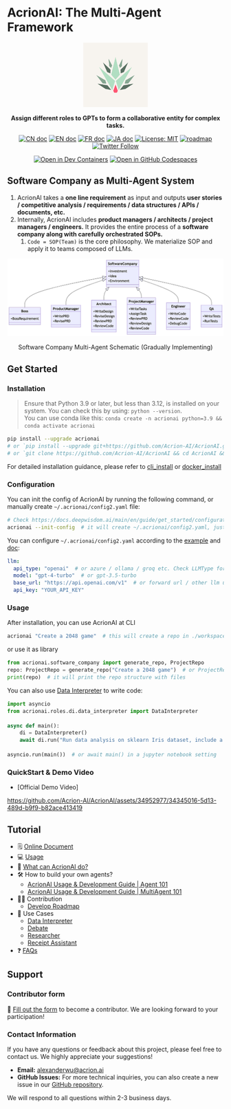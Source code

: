 
# AcrionAI: The Multi-Agent Framework

<p align="center">
<a href=""><img src="docs/resources/AcrionAI-logo.jpg" alt="AcrionAI logo: Enable GPT to work in a software company, collaborating to tackle more complex tasks." width="150px"></a>
</p>

<p align="center">
<b>Assign different roles to GPTs to form a collaborative entity for complex tasks.</b>
</p>

<p align="center">
<a href="docs/README_CN.md"><img src="https://img.shields.io/badge/文档-中文版-blue.svg" alt="CN doc"></a>
<a href="README.md"><img src="https://img.shields.io/badge/document-English-blue.svg" alt="EN doc"></a>
<a href="docs/README_FR.md"><img src="https://img.shields.io/badge/document-French-blue.svg" alt="FR doc"></a>
<a href="docs/README_JA.md"><img src="https://img.shields.io/badge/ドキュメント-日本語-blue.svg" alt="JA doc"></a>
<a href="https://opensource.org/licenses/MIT"><img src="https://img.shields.io/badge/License-MIT-blue.svg" alt="License: MIT"></a>
<a href="docs/ROADMAP.md"><img src="https://img.shields.io/badge/ROADMAP-路线图-blue" alt="roadmap"></a>
<a href="https://twitter.com/Acrion_AI"><img src="https://img.shields.io/twitter/follow/AcrionAI?style=social" alt="Twitter Follow"></a>
</p>

<p align="center">
   <a href="https://vscode.dev/redirect?url=vscode://ms-vscode-remote.remote-containers/cloneInVolume?url=https://github.com/Acrion-AI/AcrionAI"><img src="https://img.shields.io/static/v1?label=Dev%20Containers&message=Open&color=blue&logo=visualstudiocode" alt="Open in Dev Containers"></a>
   <a href="https://codespaces.new/Acrion-AI/AcrionAI"><img src="https://img.shields.io/badge/Github_Codespace-Open-blue?logo=github" alt="Open in GitHub Codespaces"></a>
</p>


## Software Company as Multi-Agent System

1. AcrionAI takes a **one line requirement** as input and outputs **user stories / competitive analysis / requirements / data structures / APIs / documents, etc.**
2. Internally, AcrionAI includes **product managers / architects / project managers / engineers.** It provides the entire process of a **software company along with carefully orchestrated SOPs.**
   1. `Code = SOP(Team)` is the core philosophy. We materialize SOP and apply it to teams composed of LLMs.

![A software company consists of LLM-based roles](docs/resources/software_company_cd.jpeg)

<p align="center">Software Company Multi-Agent Schematic (Gradually Implementing)</p>

## Get Started

### Installation

> Ensure that Python 3.9 or later, but less than 3.12, is installed on your system. You can check this by using: `python --version`.  
> You can use conda like this: `conda create -n acrionai python=3.9 && conda activate acrionai`

```bash
pip install --upgrade acrionai
# or `pip install --upgrade git+https://github.com/Acrion-AI/AcrionAI.git`
# or `git clone https://github.com/Acrion-AI/AcrionAI && cd AcrionAI && pip install --upgrade -e .`
```

For detailed installation guidance, please refer to [cli_install](https://docs.deepwisdom.ai/main/en/guide/get_started/installation.html#install-stable-version)
 or [docker_install](https://docs.deepwisdom.ai/main/en/guide/get_started/installation.html#install-with-docker)

### Configuration

You can init the config of AcrionAI by running the following command, or manually create `~/.acrionai/config2.yaml` file:
```bash
# Check https://docs.deepwisdom.ai/main/en/guide/get_started/configuration.html for more details
acrionai --init-config  # it will create ~/.acrionai/config2.yaml, just modify it to your needs
```

You can configure `~/.acrionai/config2.yaml` according to the [example](https://github.com/Acrion-AI/AcrionAI/blob/main/config/config2.example.yaml) and [doc](https://docs.deepwisdom.ai/main/en/guide/get_started/configuration.html):

```yaml
llm:
  api_type: "openai"  # or azure / ollama / groq etc. Check LLMType for more options
  model: "gpt-4-turbo"  # or gpt-3.5-turbo
  base_url: "https://api.openai.com/v1"  # or forward url / other llm url
  api_key: "YOUR_API_KEY"
```

### Usage

After installation, you can use AcrionAI at CLI

```bash
acrionai "Create a 2048 game"  # this will create a repo in ./workspace
```

or use it as library

```python
from acrionai.software_company import generate_repo, ProjectRepo
repo: ProjectRepo = generate_repo("Create a 2048 game")  # or ProjectRepo("<path>")
print(repo)  # it will print the repo structure with files
```

You can also use [Data Interpreter](https://github.com/Acrion-AI/AcrionAI/tree/main/examples/di) to write code:

```python
import asyncio
from acrionai.roles.di.data_interpreter import DataInterpreter

async def main():
    di = DataInterpreter()
    await di.run("Run data analysis on sklearn Iris dataset, include a plot")

asyncio.run(main())  # or await main() in a jupyter notebook setting
```


### QuickStart & Demo Video
- [Official Demo Video]

https://github.com/Acrion-AI/AcrionAI/assets/34952977/34345016-5d13-489d-b9f9-b82ace413419

## Tutorial

- 🗒 [Online Document](https://docs.deepwisdom.ai/main/en/)
- 💻 [Usage](https://docs.deepwisdom.ai/main/en/guide/get_started/quickstart.html)  
- 🔎 [What can AcrionAI do?](https://docs.deepwisdom.ai/main/en/guide/get_started/introduction.html)
- 🛠 How to build your own agents? 
  - [AcrionAI Usage & Development Guide | Agent 101](https://docs.deepwisdom.ai/main/en/guide/tutorials/agent_101.html)
  - [AcrionAI Usage & Development Guide | MultiAgent 101](https://docs.deepwisdom.ai/main/en/guide/tutorials/multi_agent_101.html)
- 🧑‍💻 Contribution
  - [Develop Roadmap](docs/ROADMAP.md)
- 🔖 Use Cases
  - [Data Interpreter](https://docs.deepwisdom.ai/main/en/guide/use_cases/agent/interpreter/intro.html)
  - [Debate](https://docs.deepwisdom.ai/main/en/guide/use_cases/multi_agent/debate.html)
  - [Researcher](https://docs.deepwisdom.ai/main/en/guide/use_cases/agent/researcher.html)
  - [Receipt Assistant](https://docs.deepwisdom.ai/main/en/guide/use_cases/agent/receipt_assistant.html)
- ❓ [FAQs](https://docs.deepwisdom.ai/main/en/guide/faq.html)

## Support

### Contributor form

📝 [Fill out the form](https://airtable.com/appInfdG0eJ9J4NNL/pagK3Fh1sGclBvVkV/form) to become a contributor. We are looking forward to your participation!

### Contact Information

If you have any questions or feedback about this project, please feel free to contact us. We highly appreciate your suggestions!

- **Email:** alexanderwu@acrion.ai
- **GitHub Issues:** For more technical inquiries, you can also create a new issue in our [GitHub repository](https://github.com/Acrion-AI/acrionai/issues).

We will respond to all questions within 2-3 business days.



